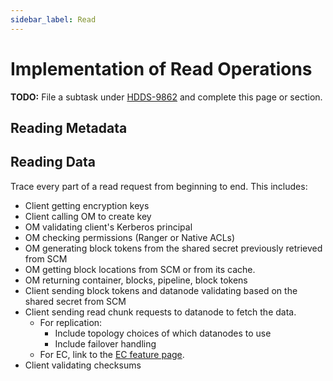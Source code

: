 ```yaml
---
sidebar_label: Read
---
```


# Implementation of Read Operations

**TODO:** File a subtask under [HDDS-9862](https://issues.apache.org/jira/browse/HDDS-9862) and complete this page or section.

## Reading Metadata

## Reading Data

Trace every part of a read request from beginning to end. This includes:

- Client getting encryption keys
- Client calling OM to create key
- OM validating client's Kerberos principal
- OM checking permissions (Ranger or Native ACLs)
- OM generating block tokens from the shared secret previously retrieved from SCM
- OM getting block locations from SCM or from its cache.
- OM returning container, blocks, pipeline, block tokens
- Client sending block tokens and datanode validating based on the shared secret from SCM
- Client sending read chunk requests to datanode to fetch the data.
  - For replication:
    - Include topology choices of which datanodes to use
    - Include failover handling
  - For EC, link to the [EC feature page](../features/erasure-coding).
- Client validating checksums
